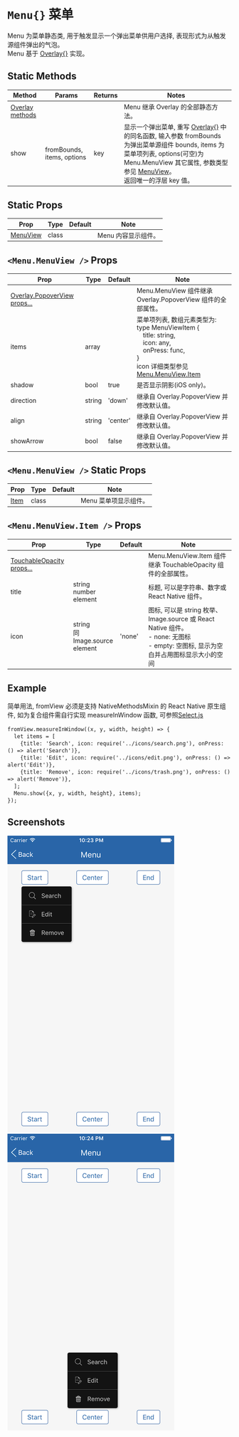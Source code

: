 # `Menu{}` 菜单
Menu 为菜单静态类, 用于触发显示一个弹出菜单供用户选择, 表现形式为从触发源组件弹出的气泡。<br/>Menu 基于 [Overlay{}](./Overlay.md) 实现。

## Static Methods
| Method | Params | Returns | Notes |
|---|---|---|---|
| [Overlay methods](./Overlay.md) |  |  | Menu 继承 Overlay 的全部静态方法。
| show | fromBounds, items, options | key | 显示一个弹出菜单, 重写 [Overlay{}](./Overlay.md) 中的同名函数, 输入参数 fromBounds 为弹出菜单源组件 bounds, items 为菜单项列表, options(可空)为 Menu.MenuView 其它属性, 参数类型参见 [MenuView](#menumenuview--props)。<br/>返回唯一的浮层 key 值。

## Static Props
| Prop | Type | Default | Note |
|---|---|---|---|
| [MenuView](#menumenuview--props) | class |  | Menu 内容显示组件。

## `<Menu.MenuView />` Props
| Prop | Type | Default | Note |
|---|---|---|---|
| [Overlay.PopoverView props...](./Overlay.md#overlaypopoverview--props) |  |  | Menu.MenuView 组件继承 Overlay.PopoverView 组件的全部属性。
| items | array |  | 菜单项列表, 数组元素类型为: <br/>type MenuViewItem {<br/>&ensp;&ensp;title: string,<br/>&ensp;&ensp;icon: any,<br/>&ensp;&ensp;onPress: func,<br/>}<br/>icon 详细类型参见[Menu.MenuView.Item](#menumenuviewitem--props)
| shadow | bool | true | 是否显示阴影(iOS only)。
| direction | string | 'down' | 继承自 Overlay.PopoverView 并修改默认值。
| align | string | 'center' | 继承自 Overlay.PopoverView 并修改默认值。
| showArrow | bool | false | 继承自 Overlay.PopoverView 并修改默认值。

## `<Menu.MenuView />` Static Props
| Prop | Type | Default | Note |
|---|---|---|---|
| [Item](#menumenuviewitem--props) | class |  | Menu 菜单项显示组件。

## `<Menu.MenuView.Item />` Props
| Prop | Type | Default | Note |
|---|---|---|---|
| [TouchableOpacity props...](https://facebook.github.io/react-native/docs/touchableopacity.html) |  |  | Menu.MenuView.Item 组件继承 TouchableOpacity 组件的全部属性。
| title | string<br/>number<br/>element |  | 标题, 可以是字符串、数字或 React Native 组件。
| icon | string<br/>同Image.source<br/>element | 'none' | 图标, 可以是 string 枚举、 Image.source 或 React Native 组件。<br/>- none: 无图标<br/>- empty: 空图标, 显示为空白并占用图标显示大小的空间

## Example
简单用法, fromView 必须是支持 NativeMethodsMixin 的 React Native 原生组件, 如为复合组件需自行实现 measureInWindow 函数, 可参照[Select.js](/components/Select/Select.js)
```
fromView.measureInWindow((x, y, width, height) => {
  let items = [
    {title: 'Search', icon: require('../icons/search.png'), onPress: () => alert('Search')},
    {title: 'Edit', icon: require('../icons/edit.png'), onPress: () => alert('Edit')},
    {title: 'Remove', icon: require('../icons/trash.png'), onPress: () => alert('Remove')},
  ];
  Menu.show({x, y, width, height}, items);
});
```


## Screenshots
![](https://github.com/gyfgyf/react-native-teaset/blob/master/teaset/screenshots/20a-Menu1.png?raw=true) ![](https://github.com/gyfgyf/react-native-teaset/blob/master/teaset/screenshots/20a-Menu2.png?raw=true)
